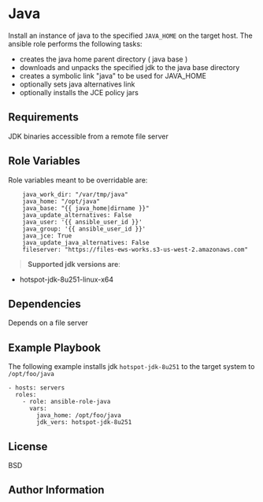 Java
=========

Install an instance of java to the specified `JAVA_HOME` on the target host. The ansible role performs the following tasks:

* creates the java home parent directory ( java base )
* downloads and unpacks the specified jdk to the java base directory
* creates a symbolic link "java" to be used for JAVA_HOME
* optionally sets java alternatives link
* optionally installs the JCE policy jars

Requirements
------------

JDK binaries accessible from a remote file server

Role Variables
--------------

Role variables meant to be overridable are:

```
    java_work_dir: "/var/tmp/java"
    java_home: "/opt/java"
    java_base: "{{ java_home|dirname }}"
    java_update_alternatives: False
    java_user: '{{ ansible_user_id }}'
    java_group: '{{ ansible_user_id }}'
    java_jce: True
    java_update_java_alternatives: False
    fileserver: "https://files-ews-works.s3-us-west-2.amazonaws.com"
```


> **Supported jdk versions are**:
>
* hotspot-jdk-8u251-linux-x64

Dependencies
------------
Depends on a file server

Example Playbook
----------------

The following example installs jdk `hotspot-jdk-8u251` to the target system to `/opt/foo/java`

```
- hosts: servers
  roles:
    - role: ansible-role-java
      vars:
        java_home: /opt/foo/java
        jdk_vers: hotspot-jdk-8u251
```

License
-------

BSD

Author Information
------------------

